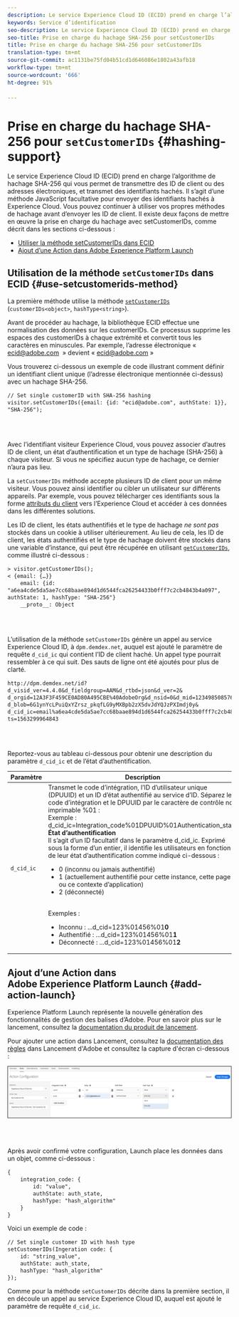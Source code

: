 ```yaml
---
description: Le service Experience Cloud ID (ECID) prend en charge l’algorithme de hachage SHA-256 qui vous permet de transmettre des ID de client ou des adresses électroniques, et transmet des identifiants hachés. Il s’agit d’une méthode JavaScript facultative pour envoyer des identifiants hachés à Experience Cloud. Vous pouvez continuer à utiliser vos propres méthodes de hachage avant d’envoyer les ID de client.
keywords: Service d’identification
seo-description: Le service Experience Cloud ID (ECID) prend en charge l’algorithme de hachage SHA-256 qui vous permet de transmettre des ID de client ou des adresses électroniques, et transmet des identifiants hachés. Il s’agit d’une méthode JavaScript facultative pour envoyer des identifiants hachés à Experience Cloud. Vous pouvez continuer à utiliser vos propres méthodes de hachage avant d’envoyer les ID de client.
seo-title: Prise en charge du hachage SHA-256 pour setCustomerIDs
title: Prise en charge du hachage SHA-256 pour setCustomerIDs
translation-type: tm+mt
source-git-commit: ac1131be75fd04b51cd1d646086e1802a43afb18
workflow-type: tm+mt
source-wordcount: '666'
ht-degree: 91%

---
```



# Prise en charge du hachage SHA-256 pour `setCustomerIDs` {#hashing-support}

Le service Experience Cloud ID (ECID) prend en charge l’algorithme de hachage SHA-256 qui vous permet de transmettre des ID de client ou des adresses électroniques, et transmet des identifiants hachés. Il s’agit d’une méthode JavaScript facultative pour envoyer des identifiants hachés à Experience Cloud. Vous pouvez continuer à utiliser vos propres méthodes de hachage avant d’envoyer les ID de client.
Il existe deux façons de mettre en œuvre la prise en charge du hachage avec setCustomerIDs, comme décrit dans les sections ci-dessous :

* [Utiliser la méthode setCustomerIDs dans ECID](/help/reference/hashing-support.md#use-setcustomerids-method)
* [Ajout d’une Action dans Adobe Experience Platform Launch](/help/reference/hashing-support.md#add-action-launch)

## Utilisation de la méthode `setCustomerIDs` dans ECID {#use-setcustomerids-method}

La première méthode utilise la méthode [`setCustomerIDs`](/help/library/get-set/setcustomerids.md) (`customerIDs<object>`, `hashType<string>`).

Avant de procéder au hachage, la bibliothèque ECID effectue une normalisation des données sur les customerIDs. Ce processus supprime les espaces des customerIDs à chaque extrémité et convertit tous les caractères en minuscules. Par exemple, l’adresse électronique «  ecid@adobe.com  » devient « ecid@adobe.com »

Vous trouverez ci-dessous un exemple de code illustrant comment définir un identifiant client unique (l’adresse électronique mentionnée ci-dessus) avec un hachage SHA-256.

```
// Set single customerID with SHA-256 hashing
visitor.setCustomerIDs({email: {id: "ecid@adobe.com", authState: 1}}, "SHA-256");
```

<br> 

Avec l’identifiant visiteur Experience Cloud, vous pouvez associer d’autres ID de client, un état d’authentification et un type de hachage (SHA-256) à chaque visiteur. Si vous ne spécifiez aucun type de hachage, ce dernier n’aura pas lieu.

La `setCustomerIDs` méthode accepte plusieurs ID de client pour un même visiteur. Vous pouvez ainsi identifier ou cibler un utilisateur sur différents appareils. Par exemple, vous pouvez télécharger ces identifiants sous la forme [attributs du client](https://docs.adobe.com/content/help/fr-FR/core-services/interface/customer-attributes/attributes.html) vers l’Experience Cloud et accéder à ces données dans les différentes solutions.

Les ID de client, les états authentifiés et le type de hachage *ne sont pas* stockés dans un cookie à utiliser ultérieurement. Au lieu de cela, les ID de client, les états authentifiés et le type de hachage doivent être stockés dans une variable d’instance, qui peut être récupérée en utilisant [`getCustomerIDs`](/help/library/get-set/getcustomerids.md), comme illustré ci-dessous :

```
> visitor.getCustomerIDs();
< {email: {…}}
    email: {id: "a6ea4cde5da5ae7cc68baae894d1d6544fca26254433b0fff7c2cb4843b4a097", authState: 1, hashType: "SHA-256"}
    __proto__: Object
```

<br> 

L’utilisation de la méthode `setCustomerIDs` génère un appel au service Experience Cloud ID, à `dpm.demdex.net`, auquel est ajouté le paramètre de requête `d_cid_ic` qui contient l’ID de client haché. Un appel type pourrait ressembler à ce qui suit. Des sauts de ligne ont été ajoutés pour plus de clarté.

```
http://dpm.demdex.net/id?d_visid_ver=4.4.0&d_fieldgroup=AAM&d_rtbd=json&d_ver=2&
d_orgid=12A3F3F459CE0AD80A495CBE%40AdobeOrg&d_nsid=0&d_mid=12349850857640731290890207735189050123&
d_blob=6G1ynYcLPuiQxYZrsz_pkqfLG9yMXBpb2zX5dvJdYQJzPXImdj0y&
d_cid_ic=email%a6ea4cde5da5ae7cc68baae894d1d6544fca26254433b0fff7c2cb4843b4a097%011&
ts=1563299964843
```

<br> 

Reportez-vous au tableau ci-dessous pour obtenir une description du paramètre `d_cid_ic` et de l’état d’authentification.

| Paramètre | Description |
|------------|----------|
| `d_cid_ic` | Transmet le code d’intégration, l’ID d’utilisateur unique (DPUUID) et un ID d’état authentifié au service d’ID. Séparez le code d’intégration et le DPUUID par le caractère de contrôle non imprimable %01</code> : <br> Exemple : d_cid_ic=Integration_code%01DPUUID%01Authentication_state</code> <br> <b>État d’authentification</b> <br> Il s’agit d’un ID facultatif dans le paramètre d_cid_ic. Exprimé sous la forme d’un entier, il identifie les utilisateurs en fonction de leur état d’authentification comme indiqué ci-dessous : <br> <ul><li>0 (inconnu ou jamais authentifié)</li><li>1 (actuellement authentifié pour cette instance, cette page ou ce contexte d’application)</li><li>2 (déconnecté)</li></ul> <br>Exemples :<br> <ul><li>Inconnu : ...d_cid=123%01456%01<b>0</b></li><li>Authentifié : ...d_cid=123%01456%01<b>1</b></li><li>Déconnecté : ...d_cid=123%01456%01<b>2</b></li></ul> |

## Ajout d’une Action dans Adobe Experience Platform Launch {#add-action-launch}

Experience Platform Launch représente la nouvelle génération des fonctionnalités de gestion des balises d’Adobe. Pour en savoir plus sur le lancement, consultez la [documentation du produit de lancement](https://docs.adobe.com/content/help/fr-FR/launch/using/overview.html).

Pour ajouter une action dans Lancement, consultez la [documentation des règles](https://docs.adobe.com/help/fr-FR/launch/using/reference/manage-resources/rules.html) dans Lancement d&#39;Adobe et consultez la capture d&#39;écran ci-dessous :

![](/help/reference/assets/hashing-support.png)

<br> 

Après avoir confirmé votre configuration, Launch place les données dans un objet, comme ci-dessous :

```
{
    integration_code: {
        id: "value",
        authState: auth_state,
        hashType: "hash_algorithm"
    }
}
```

Voici un exemple de code :

```
// Set single customer ID with hash type
setCustomerIDs(Ingeration code: {
    id: "string_value",
    authState: auth_state,
    hashType: "hash_algorithm"
});
```

Comme pour la méthode `setCustomerIDs` décrite dans la première section, il en découle un appel au service Experience Cloud ID, auquel est ajouté le paramètre de requête `d_cid_ic`.